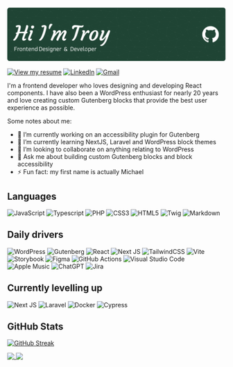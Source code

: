 ![Header](./assets/profile-header.png)

<!-- # Hi I'm Troy 👋 -->

[![View my resume](https://img.shields.io/badge/View%20my%20resume-0c6e50?style=for-the-badge&logo=googledocs&logoColor=white)](https://github.com/troychaplin/troychaplin/blob/master/resume/troy-chaplin-resume.pdf)
[![LinkedIn](https://img.shields.io/badge/linkedin-%230077B5.svg?style=for-the-badge&logo=linkedin&logoColor=white)](https://www.linkedin.com/in/troychaplin/)
[![Gmail](https://img.shields.io/badge/Gmail-D14836?style=for-the-badge&logo=gmail&logoColor=white)](mailto:troy.chaplin@gmail.com)

I'm a frontend developer who loves designing and developing React components. I have also been a WordPress enthusiast for nearly 20 years and love creating custom Gutenberg blocks that provide the best user experience as possible.

Some notes about me:

- 🔭 I’m currently working on an accessibility plugin for Gutenberg
- 🌱 I’m currently learning NextJS, Laravel and WordPress block themes
- 👯 I’m looking to collaborate on anything relating to WordPress
- 💬 Ask me about building custom Gutenberg blocks and block accessibility
- ⚡ Fun fact: my first name is actually Michael

## Languages

![JavaScript](https://img.shields.io/badge/javascript-%23323330.svg?style=for-the-badge&logo=javascript&logoColor=%23F7DF1E) 
![Typescript](https://img.shields.io/badge/TypeScript-007ACC?style=for-the-badge&logo=typescript&logoColor=white)
![PHP](https://img.shields.io/badge/php-%23777BB4.svg?style=for-the-badge&logo=php&logoColor=white)
![CSS3](https://img.shields.io/badge/css3-%231572B6.svg?style=for-the-badge&logo=css3&logoColor=white) 
![HTML5](https://img.shields.io/badge/html5-%23E34F26.svg?style=for-the-badge&logo=html5&logoColor=white)
![Twig](https://img.shields.io/badge/twig-%233B3B28.svg?style=for-the-badge&logo=twig&logoColor=white)
![Markdown](https://img.shields.io/badge/markdown-%23000000.svg?style=for-the-badge&logo=markdown&logoColor=white) 

## Daily drivers

![WordPress](https://img.shields.io/badge/WordPress-%23117AC9.svg?style=for-the-badge&logo=wordpress&logoColor=white)
![Gutenberg](https://img.shields.io/badge/Gutenberg-00A4DC.svg?style=for-the-badge&logo=gutenberg&logoColor=white)
![React](https://img.shields.io/badge/react-%2320232a.svg?style=for-the-badge&logo=react&logoColor=%2361DAFB) 
![Next JS](https://img.shields.io/badge/Next-black?style=for-the-badge&logo=next.js&logoColor=white)
![TailwindCSS](https://img.shields.io/badge/tailwindcss-%2338B2AC.svg?style=for-the-badge&logo=tailwind-css&logoColor=white)
![Vite](https://img.shields.io/badge/vite-%23646CFF.svg?style=for-the-badge&logo=vite&logoColor=white)
![Storybook](https://img.shields.io/badge/Storybook-FF4785?style=for-the-badge&logo=storybook&logoColor=white)
![Figma](https://img.shields.io/badge/figma-%23F24E1E.svg?style=for-the-badge&logo=figma&logoColor=white)
![GitHub Actions](https://img.shields.io/badge/github%20actions-%232671E5.svg?style=for-the-badge&logo=githubactions&logoColor=white)
![Visual Studio Code](https://img.shields.io/badge/Visual%20Studio%20Code-0078d7.svg?style=for-the-badge&logo=visual-studio-code&logoColor=white)
![Apple Music](https://img.shields.io/badge/Apple_Music-9933CC?style=for-the-badge&logo=apple-music&logoColor=white)
![ChatGPT](https://img.shields.io/badge/chatGPT-74aa9c?style=for-the-badge&logo=openai&logoColor=white)
![Jira](https://img.shields.io/badge/jira-%230A0FFF.svg?style=for-the-badge&logo=jira&logoColor=white)

<!-- ## Other tools & frameworks

![Timber](https://img.shields.io/badge/Timber-6B8E23?style=for-the-badge&logo=timber&logoColor=white)
![Docker](https://img.shields.io/badge/docker-%230db7ed.svg?style=for-the-badge&logo=docker&logoColor=white)
![Cypress](https://img.shields.io/badge/Cypress-17202C?style=for-the-badge&logo=cypress&logoColor=white)
![Webpack](https://img.shields.io/badge/webpack-%238DD6F9.svg?style=for-the-badge&logo=webpack&logoColor=black)
![NPM](https://img.shields.io/badge/NPM-%23CB3837.svg?style=for-the-badge&logo=npm&logoColor=white)
![Sketch](https://img.shields.io/badge/Sketch-FFB387?style=for-the-badge&logo=sketch&logoColor=black)
![Postman](https://img.shields.io/badge/Postman-FF6C37?style=for-the-badge&logo=postman&logoColor=white)
![Slack](https://img.shields.io/badge/Slack-4A154B?style=for-the-badge&logo=slack&logoColor=white)
![Discord](https://img.shields.io/badge/Discord-%235865F2.svg?style=for-the-badge&logo=discord&logoColor=white)
![phpMyAdmin](https://img.shields.io/badge/phpMyAdmin-%236C78AF.svg?style=for-the-badge&logo=phpmyadmin&logoColor=white)
![jQuery](https://img.shields.io/badge/jquery-%230769AD.svg?style=for-the-badge&logo=jquery&logoColor=white) -->

## Currently levelling up

![Next JS](https://img.shields.io/badge/Next-black?style=for-the-badge&logo=next.js&logoColor=white)
![Laravel](https://img.shields.io/badge/Laravel-%23FF2D20.svg?style=for-the-badge&logo=laravel&logoColor=white)
![Docker](https://img.shields.io/badge/docker-%230db7ed.svg?style=for-the-badge&logo=docker&logoColor=white)
![Cypress](https://img.shields.io/badge/Cypress-17202C?style=for-the-badge&logo=cypress&logoColor=white)

<!-- ## In my free time I

![Playstation 5](https://img.shields.io/badge/Playstation%205-003791?style=for-the-badge&logo=playstation-5&logoColor=white)
![Steam](https://img.shields.io/badge/steam-%23000000.svg?style=for-the-badge&logo=steam&logoColor=white) -->

## GitHub Stats

[![GitHub Streak](http://github-readme-streak-stats.herokuapp.com?user=troychaplin&theme=nord&card_width=900)](https://git.io/streak-stats)

<a href="https://github.com/troychaplin">
  <img width="59%" align="top" src="https://github-readme-stats.vercel.app/api?username=troychaplin&show_icons=true&theme=nord&show=prs_merged_percentage&custom_title=Public%20%Repo%20%Stats" />
</a>
<a href="https://github.com/troychaplin">
  <img width="40%" align="top" src="https://github-readme-stats.vercel.app/api/top-langs/?username=troychaplin&theme=nord&layout=compact&langs_count=8" />
</a>

<!-- ## GitHub Trophies

[![trophy](https://github-profile-trophy.vercel.app/?username=troychaplin&theme=nord&column=6&margin-w=15&margin-h=15&no-frame=true)](https://github.com/troychaplin) -->
